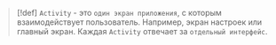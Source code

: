 
> [!def] 
> `Activity` - это `один экран приложения`, с которым взаимодействует пользователь. Например, экран настроек или главный экран. Каждая `Activity` отвечает за `отдельный интерфейс`.
